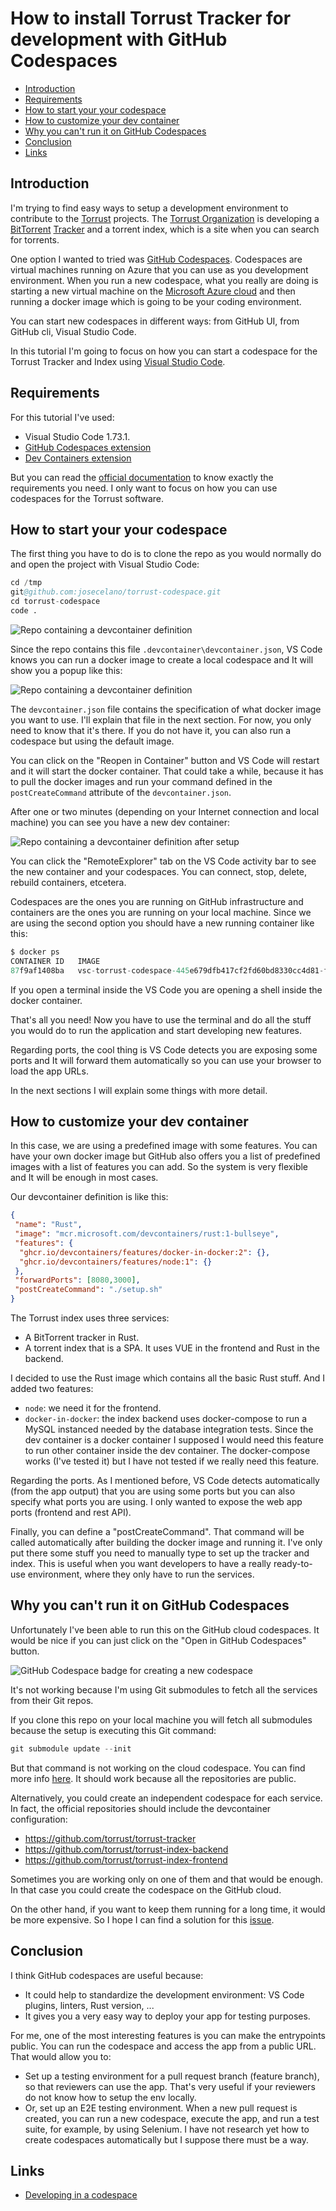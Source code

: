 # How to install Torrust Tracker for development with GitHub Codespaces

- [Introduction](#introduction)
- [Requirements](#requirements)
- [How to start your your codespace](#how-to-start-your-your-codespace)
- [How to customize your dev container](#how-to-customize-your-dev-container)
- [Why you can't run it on GitHub Codespaces](#why-you-cant-run-it-on-github-codespaces)
- [Conclusion](#conclusion)
- [Links](#links)

## Introduction

I'm trying to find easy ways to setup a development environment to contribute to the [Torrust](https://github.com/torrust) projects. The [Torrust Organization](https://github.com/torrust) is developing a [BitTorrent](https://www.bittorrent.org/) [Tracker](https://wiki.theory.org/BitTorrent_Tracker_Protocol) and a torrent index, which is a site when you can search for torrents.

One option I wanted to tried was [GitHub Codespaces](https://github.com/features/codespaces). Codespaces are virtual machines running on Azure that you can use as you development environment. When you run a new codespace, what you really are doing is starting a new virtual machine on the [Microsoft Azure cloud](https://azure.microsoft.com/en-us/) and then running a docker image which is going to be your coding environment.

You can start new codespaces in different ways: from GitHub UI, from GitHub cli, Visual Studio Code.

In this tutorial I'm going to focus on how you can start a codespace for the Torrust Tracker and Index using [Visual Studio Code](https://code.visualstudio.com/).

## Requirements

For this tutorial I've used:

- Visual Studio Code 1.73.1.
- [GitHub Codespaces extension](https://marketplace.visualstudio.com/items?itemName=GitHub.codespaces)
- [Dev Containers extension](https://marketplace.visualstudio.com/items?itemName=ms-vscode-remote.remote-containers)

But you can read the [official documentation](https://docs.github.com/en/codespaces/developing-in-codespaces/using-github-codespaces-in-visual-studio-code) to know exactly the requirements you need. I only want to focus on how you can use codespaces for the Torrust software.

## How to start your your codespace

The first thing you have to do is to clone the repo as you would normally do and open the project with Visual Studio Code:

```s
cd /tmp
git@github.com:josecelano/torrust-codespace.git
cd torrust-codespace
code .
```

![Repo containing a devcontainer definition](./images/vscode-devcontainer.png)

Since the repo contains this file `.devcontainer\devcontainer.json`, VS Code knows you can run a docker image to create a local codespace and It will show you a popup like this:

![Repo containing a devcontainer definition](./images/vscode-devcontainer-popup.png)

The `devcontainer.json` file contains the specification of what docker image you want to use. I'll explain that file in the next section. For now, you only need to know that it's there. If you do not have it, you can also run a codespace but using the default image.

You can click on the "Reopen in Container" button and VS Code will restart and it will start the docker container. That could take a while, because it has to pull the docker images and run your command defined in the `postCreateCommand` attribute of the `devcontainer.json`.

After one or two minutes (depending on your Internet connection and local machine) you can see you have a new dev container:

![Repo containing a devcontainer definition after setup](./images/vscode-devcontainer-after-setup.png)

You can click the "RemoteExplorer" tab on the VS Code activity bar to see the new container and your codespaces. You can connect, stop, delete, rebuild containers, etcetera.

Codespaces are the ones you are running on GitHub infrastructure and containers are the ones you are running on your local machine. Since we are using the second option you should have a new running container like this:

```s
$ docker ps
CONTAINER ID   IMAGE                                                                 COMMAND                  CREATED       STATUS       PORTS     NAMES
87f9af1408ba   vsc-torrust-codespace-445e679dfb417cf2fd60bd8330cc4d81-features-uid   "/bin/sh -c 'echo Co…"   3 hours ago   Up 3 hours             elated_swartz
```

If you open a terminal inside the VS Code you are opening a shell inside the docker container.

That's all you need! Now you have to use the terminal and do all the stuff you would do to run the application and start developing new features.

Regarding ports, the cool thing is VS Code detects you are exposing some ports and It will forward them automatically so you can use your browser to load the app URLs.

In the next sections I will explain some things with more detail.

## How to customize your dev container

In this case, we are using a predefined image with some features. You can have your own docker image but GitHub also offers you a list of predefined images with a list of features you can add. So the system is very flexible and It will be enough in most cases.

Our devcontainer definition is like this:

```json
{
 "name": "Rust",
 "image": "mcr.microsoft.com/devcontainers/rust:1-bullseye",
 "features": {
  "ghcr.io/devcontainers/features/docker-in-docker:2": {},
  "ghcr.io/devcontainers/features/node:1": {}
 },
 "forwardPorts": [8080,3000],
 "postCreateCommand": "./setup.sh"
}
```

The Torrust index uses three services:

- A BitTorrent tracker in Rust.
- A torrent index that is a SPA. It uses VUE in the frontend and Rust in the backend.

I decided to use the Rust image which contains all the basic Rust stuff. And I added two features:

- `node`: we need it for the frontend.
- `docker-in-docker`: the index backend uses docker-compose to run a MySQL instanced needed by the database integration tests. Since the dev container is a docker container I supposed I would need this feature to run other container inside the dev container. The docker-compose works (I've tested it) but I have not tested if we really need this feature.

Regarding the ports. As I mentioned before, VS Code detects automatically (from the app output) that you are using some ports but you can also specify what ports you are using. I only wanted to expose the web app ports (frontend and rest API).

Finally, you can define a "postCreateCommand". That command will be called automatically after building the docker image and running it. I've only put there some stuff you need to manually type to set up the tracker and index. This is useful when you want developers to have a really ready-to-use environment, where they only have to run the services.

## Why you can't run it on GitHub Codespaces

Unfortunately I've been able to run this on the GitHub cloud codespaces. It would be nice if you can just click on the "Open in GitHub Codespaces" button.

![GitHub Codespace badge for creating a new codespace](./images/github-codespace-badge.png)

It's not working because I'm using Git submodules to fetch all the services from their Git repos.

If you clone this repo on your local machine you will fetch all submodules because the setup is executing this Git command:

```s
git submodule update --init
```

But that command is not working on the cloud codespace. You can find more info [here](https://github.com/josecelano/torrust-codespace/issues/1). It should work because all the repositories are public.

Alternatively, you could create an independent codespace for each service. In fact, the official repositories should include the devcontainer configuration:

- <https://github.com/torrust/torrust-tracker>
- <https://github.com/torrust/torrust-index-backend>
- <https://github.com/torrust/torrust-index-frontend>

Sometimes you are working only on one of them and that would be enough. In that case you could create the codespace on the GitHub cloud.

On the other hand, if you want to keep them running for a long time, it would be more expensive. So I hope I can find a solution for this [issue](https://github.com/josecelano/torrust-codespace/issues/1).

## Conclusion

I think GitHub codespaces are useful because:

- It could help to standardize the development environment: VS Code plugins, linters, Rust version, ...
- It gives you a very easy way to deploy your app for testing purposes.

For me, one of the most interesting features is you can make the entrypoints public. You can run the codespace and access the app from a public URL. That would allow you to:

- Set up a testing environment for a pull request branch (feature branch), so that reviewers can use the app. That's very useful if your reviewers do not know how to setup the env locally.
- Or, set up an E2E testing environment. When a new pull request is created, you can run a new codespace, execute the app, and run a test suite, for example, by using Selenium. I have not research yet how to create codespaces automatically but I suppose there must be a way.

## Links

- [Developing in a codespace](https://docs.github.com/en/codespaces/developing-in-codespaces/developing-in-a-codespace)
